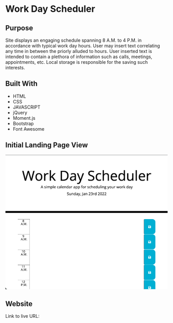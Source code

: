 # Work Day Scheduler

## Purpose
Site displays an engaging schedule spanning 8 A.M. to 4 P.M. in accordance with typical work day hours. User may insert text correlating any time in between the priorly alluded to hours. User inserted text is intended to contain a plethora of information such as calls, meetings, appointments, etc. Local storage is responsible for the saving such interests. 

## Built With
* HTML
* CSS
* JAVASCRIPT
* jQuery
* Moment.js
* Bootstrap
* Font Awesome

## Initial Landing Page View
![Image](./Develop/work-day-scheduler-photo.png)

## Website
Link to live URL: 